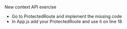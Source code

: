 New context API exercise

- Go to ProtectedRoute and implement the missing code
- In App.js add your ProtectedRoute and use it on line 18

